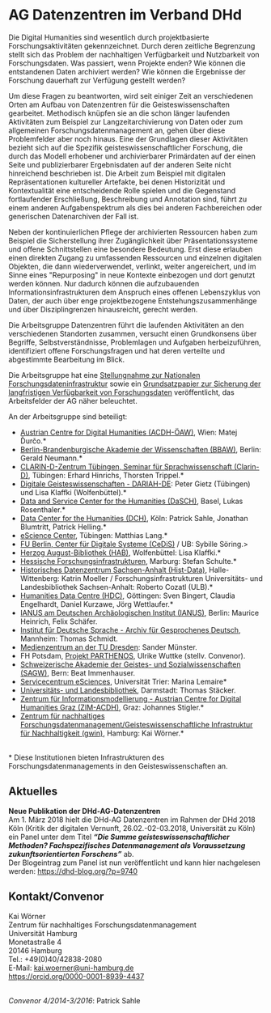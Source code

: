 # AG Datenzentren im Verband DHd

<p>Die Digital Humanities sind wesentlich durch projektbasierte Forschungsaktivitäten gekennzeichnet. Durch deren zeitliche Begrenzung stellt sich das Problem der nachhaltigen Verfügbarkeit und Nutzbarkeit von Forschungsdaten. Was passiert, wenn Projekte enden? Wie können die entstandenen Daten archiviert werden? Wie können die Ergebnisse der Forschung dauerhaft zur Verfügung gestellt werden?</p>
<p>Um diese Fragen zu beantworten, wird seit einiger Zeit an verschiedenen Orten am Aufbau von Datenzentren für die Geisteswissenschaften gearbeitet. Methodisch knüpfen sie an die schon länger laufenden Aktivitäten zum Beispiel zur Langzeitarchivierung von Daten oder zum allgemeinen Forschungsdatenmanagement an, gehen über diese Problemfelder aber noch hinaus. Eine der Grundlagen dieser Aktivitäten bezieht sich auf die Spezifik geisteswissenschaftlicher Forschung, die durch das Modell erhobener und archivierbarer Primärdaten auf der einen Seite und publizierbarer Ergebnisdaten auf der anderen Seite nicht hinreichend beschrieben ist. Die Arbeit zum Beispiel mit digitalen Repräsentationen kultureller Artefakte, bei denen Historizität und Kontextualität eine entscheidende Rolle spielen und die Gegenstand fortlaufender Erschließung, Beschreibung und Annotation sind, führt zu einem anderen Aufgabenspektrum als dies bei anderen Fachbereichen oder generischen Datenarchiven der Fall ist.</p>
<p>Neben der kontinuierlichen Pflege der archivierten Ressourcen haben zum Beispiel die Sicherstellung ihrer Zugänglichkeit über Präsentationssysteme und offene Schnittstellen eine besondere Bedeutung. Erst diese erlauben einen direkten Zugang zu umfassenden Ressourcen und einzelnen digitalen Objekten, die dann wiederverwendet, verlinkt, weiter angereichert, und im Sinne eines "Repurposing" in neue Kontexte einbezogen und dort genutzt werden können. Nur dadurch können die aufzubauenden Informationsinfrastrukturen dem Anspruch eines offenen Lebenszyklus von Daten, der auch über enge projektbezogene Entstehungszusammenhänge und über Disziplingrenzen hinausreicht, gerecht werden.</p>
<p>Die Arbeitsgruppe Datenzentren führt die laufenden Aktivitäten an den verschiedenen Standorten zusammen, versucht einen Grundkonsens über Begriffe, Selbstverständnisse, Problemlagen und Aufgaben herbeizuführen, identifiziert offene Forschungsfragen und hat deren verteilte und abgestimmte Bearbeitung im Blick.</p>
<p>Die Arbeitsgruppe hat eine <a href="https://dig-hum.de/stellungnahme-dhd-nfdi" target="_blank">Stellungnahme zur Nationalen Forschungsdateninfrastruktur</a> sowie ein <a href="https://zenodo.org/record/1134760#.WpCUL4WcFPY" target="_blank">Grundsatzpapier zur Sicherung der langfristigen Verfügbarkeit von Forschungsdaten</a> veröffentlicht, das Arbeitsfelder der AG näher beleuchtet.</p>
<p>An der Arbeitsgruppe sind beteiligt:</p>
<ul><li>
		<a href="http://acdh.oeaw.ac.at/" target="_blank">Austrian Centre for Digital Humanities (ACDH-ÖAW)</a>, Wien: Matej Ďurčo.*</li>
<li>
		<a href="http://www.bbaw.de" target="_blank">Berlin-Brandenburgische Akademie der Wissenschaften (BBAW)</a>, Berlin: Gerald Neumann.*</li>
<li>
		<a href="http://www.clarin-d.net" target="_blank">CLARIN-D-Zentrum Tübingen, Seminar für Sprachwissenschaft (Clarin-D)</a>, Tübingen: Erhard Hinrichs, Thorsten Trippel.*</li>
<li>
		<a href="https://de.dariah.eu/" target="_blank">Digitale Geisteswissenschaften - DARIAH-DE</a>: Peter Gietz (Tübingen) und Lisa Klaffki (Wolfenbüttel).*</li>
<li>
		<a href="http://dasch.swiss" target="_blank">Data and Service Center for the Humanities (DaSCH)</a>, Basel, Lukas Rosenthaler.*</li>
<li>
		<a href="http://www.dch.uni-koeln.de" target="_blank">Data Center for the Humanities (DCH)</a>, Köln: Patrick Sahle, Jonathan Blumtritt, Patrick Helling.*</li>
<li>
		<a href="http://www.escience.uni-tuebingen.de/forschungsdatenarchiv-fdat.html" target="_blank">eScience Center</a>, Tübingen: Matthias Lang.*</li>
<li>
	       <a href="https://www.cedis.fu-berlin.de/" target="_blank">FU Berlin, Center für Digitale Systeme (CeDiS)</a> / UB: Sybille Söring.&gt;
</li><li>
		<a href="http://www.hab.de" target="_blank">Herzog August-Bibliothek (HAB)</a>, Wolfenbüttel: Lisa Klaffki.*</li>
<li>
		<a href="https://www.uni-marburg.de/projekte/forschungsdaten/projekt" target="_blank">Hessische Forschungsinfrastrukturen</a>, Marburg: Stefan Schulte.*</li>
<li>
		<a href="http://www.geschichte.uni-halle.de/struktur/hist-data/" target="_blank">Historisches Datenzentrum Sachsen-Anhalt (Hist-Data)</a>, Halle-Wittenberg: Katrin Moeller / Forschungsinfrastrukturen Universitäts- und Landesbibliothek Sachsen-Anhalt: Roberto Cozatl (ULB).*</li>
<li>
		<a href="http://humanities-data-centre.de/" target="_blank">Humanities Data Centre (HDC)</a>, Göttingen: Sven Bingert, Claudia Engelhardt, Daniel Kurzawe, Jörg Wettlaufer.*</li>
<li>
		<a href="http://www.ianus-fdz.de" target="_blank">IANUS am Deutschen Archäologischen Institut (IANUS)</a>, Berlin: Maurice Heinrich, Felix Schäfer.</li>
<li> <a href="http://agd.ids-mannheim.de/" target="_blank">Institut für Deutsche Sprache - Archiv für Gesprochenes Deutsch</a>, Mannheim: Thomas Schmidt.
</li>
<li> <a href="https://tu-dresden.de/mz" target="_blank">Medienzentrum an der TU Dresden</a>: Sander Münster.</li>
<li>FH Potsdam, <a href="http://www.parthenos-project.eu/" target="_blank">Projekt PARTHENOS</a>, Ulrike Wuttke (stellv. Convenor).</li>
<li>
		<a href="http://www.sagw.ch" target="_blank">Schweizerische Akademie der Geistes- und Sozialwissenschaften (SAGW)</a>, Bern: Beat Immenhauser.</li>
<li><a href="http://www.esciences.uni-trier.de/" target="_blank">Servicecentrum eSciences</a>, Universität Trier: Marina Lemaire*</li>
<li>
<a href="https://www.ulb.tu-darmstadt.de/" target="_blank">Universitäts- und Landesbibliothek</a>, Darmstadt: Thomas Stäcker.
</li>
<li>
		<a href="https://informationsmodellierung.uni-graz.at/" target="_blank">Zentrum für Informationsmodellierung - Austrian Centre for Digital Humanities Graz (ZIM-ACDH)</a>, Graz: Johannes Stigler.*</li>
<li>
		<a href="https://www.fdm.uni-hamburg.de/ueber-uns/gwin.html">Zentrum für nachhaltiges Forschungsdatenmanagement/Geisteswissenschaftliche Infrastruktur für Nachhaltigkeit (gwin)</a>, Hamburg: Kai Wörner.*</li>
</ul><p> <br />
* Diese Institutionen bieten Infrastrukturen des Forschungsdatenmanagements in den Geisteswissenschaften an.</p>
<h2>
	 </h2>
<h2>
	Aktuelles</h2>
<p><strong>Neue Publikation der DHd-AG-Datenzentren</strong><br />
Am 1. März 2018 hielt die DHd-AG Datenzentren im Rahmen der DHd 2018 Köln (Kritik der digitalen Vernunft, 26.02.-02-03.2018, Universität zu Köln) ein Panel unter dem Titel <em><strong>“Die Summe geisteswissenschaftlicher Methoden? Fachspezifisches Datenmanagement als Voraussetzung zukunftsorientierten Forschens”</strong></em> ab.<br />
Der Blogeintrag zum Panel ist nun veröffentlicht und kann hier nachgelesen werden: <a href="https://dhd-blog.org/?p=9740">https://dhd-blog.org/?p=9740</a></p>
<h2>
	 </h2>
<h2>
	Kontakt/Convenor</h2>
<p>Kai Wörner<br />
	Zentrum für nachhaltiges Forschungsdatenmanagement<br />
	Universität Hamburg<br />
	Monetastraße 4<br />
	20146 Hamburg<br />
Tel.: +49(0)40/42838-2080<br />
	E-Mail: <a href="mailto:kai.woerner@uni-hamburg.de">kai.woerner@uni-hamburg.de</a><br /><a href="https://orcid.org/0000-0001-8939-4437" target="_blank">https://orcid.org/0000-0001-8939-4437</a>	</p>
<p> <br /><em>Convenor 4/2014-3/2016</em>: Patrick Sahle<br />
	 </p>
